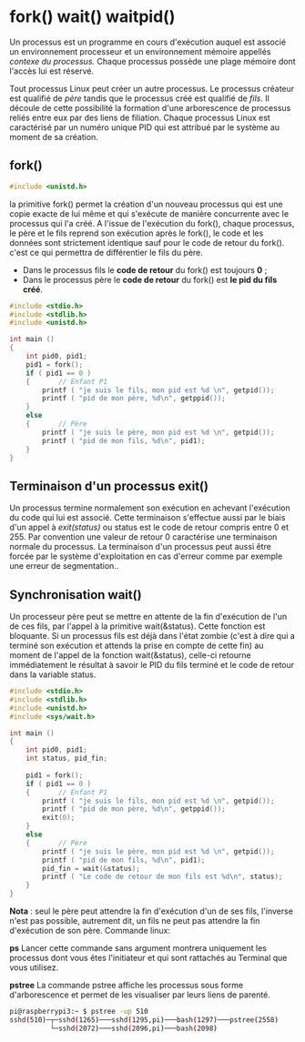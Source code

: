 ﻿# fork()  wait() waitpid()

Un processus est un programme en cours d'exécution auquel est associé un environnement processeur et un environnement mémoire appellés *contexe du processus.* Chaque processus possède une plage mémoire dont l'accès lui est réservé.

Tout processus Linux peut créer un autre processus. Le processus créateur est qualifié de *père* tandis que le processus créé est qualifié de *fils*. Il découle de cette possibilité la formation d'une arborescence de processus reliés entre eux par des liens de filiation.
Chaque processus Linux est caractérisé par un numéro unique PID qui est attribué par le système au moment de sa création.

## fork()
```c
#include <unistd.h>
```
la primitive fork() permet la création d'un nouveau processus qui est une copie exacte de lui même et qui s'exécute de manière concurrente avec le processus qui l'a créé.
A l'issue de l'exécution du fork(), chaque processus, le père et le fils reprend son exécution après le fork(), le code et les données sont strictement identique sauf pour le code de retour du fork().    c'est ce qui permettra de différentier le fils du père. 

 - Dans le processus fils le **code de retour** du fork() est toujours **0** ;
 - Dans le processus père le **code de retour** du fork() est **le pid du fils créé**.
```c
#include <stdio.h>
#include <stdlib.h>
#include <unistd.h>

int main ()
{
	int pid0, pid1;
	pid1 = fork();
	if ( pid1 == 0 )
	{       // Enfant P1
		printf ( "je suis le fils, mon pid est %d \n", getpid());
		printf ( "pid de mon père, %d\n", getppid());
	}
	else
	{       // Père
	    printf ( "je suis le père, mon pid est %d \n", getpid());
		printf ( "pid de mon fils, %d\n", pid1);
	}
}	
```

## Terminaison d'un processus exit()
Un processus termine normalement son exécution en achevant l'exécution du code qui lui est associé. 
Cette terminaison s'effectue aussi par le biais d'un appel à *exit(status)* ou status est le code de retour compris entre 0 et 255. Par convention une valeur de retour 0 caractérise une terminaison normale du processus. 
La terminaison d'un processus peut aussi être forcée par le système  d'exploitation en cas d'erreur comme par exemple une erreur de segmentation.. 

## Synchronisation wait()
Un processeur père peut se mettre en attente de la fin d'exécution de l'un de ces fils, par l'appel à la primitive wait(&status).  Cette fonction est bloquante. 
Si un processus fils est déjà dans l'état zombie (c'est à dire qui a terminé son exécution et attends la prise en compte de cette fin) au moment de l'appel de la fonction wait(&status), celle-ci retourne immédiatement le résultat à savoir le PID du fils terminé et le code de retour dans la variable status.  

```c
#include <stdio.h>
#include <stdlib.h>
#include <unistd.h>
#include <sys/wait.h>

int main ()
{
	int pid0, pid1;
	int status, pid_fin;
	
	pid1 = fork();
	if ( pid1 == 0 )
	{       // Enfant P1
		printf ( "je suis le fils, mon pid est %d \n", getpid());
		printf ( "pid de mon père, %d\n", getppid());
		exit(0);
	}
	else
	{       // Père
	    printf ( "je suis le père, mon pid est %d \n", getpid());
		printf ( "pid de mon fils, %d\n", pid1);
		pid_fin = wait(&status);
		printf ( "Le code de retour de mon fils est %d\n", status);
	}
}	
```
**Nota** : seul le père peut attendre la fin d'exécution d'un de ses fils, l'inverse n'est pas possible, autrement dit, un fils ne peut pas attendre la fin d'exécution de son père.
Commande linux:

**ps** Lancer cette commande sans argument montrera uniquement les processus dont vous êtes l'initiateur et qui sont rattachés au Terminal que vous utilisez.

**pstree** La commande pstree affiche les processus sous forme d'arborescence et permet de les visualiser par leurs liens de parenté. 


```bash
pi@raspberrypi3:~ $ pstree -up 510
sshd(510)─┬─sshd(1265)───sshd(1295,pi)───bash(1297)───pstree(2558)
          └─sshd(2072)───sshd(2096,pi)───bash(2098)

```